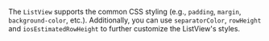 The `ListView` supports the common CSS styling (e.g., `padding`, `margin`, `background-color`, etc.). Additionally, you can use `separatorColor`, `rowHeight` and `iosEstimatedRowHeight` to further customize the ListView's styles.

<snippet id='listview-styling-html'/>
<snippet id='listview-styling-css'/>
